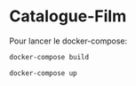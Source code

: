 # Catalogue-Film

Pour lancer le docker-compose:

```sh
docker-compose build
```

```sh
docker-compose up
```
